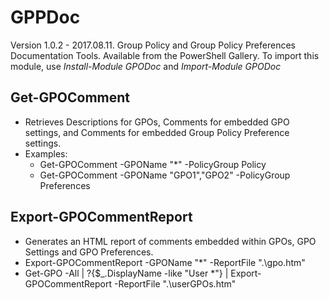 # GPPDoc
Version 1.0.2 - 2017.08.11.  Group Policy and Group Policy Preferences Documentation Tools.
Available from the PowerShell Gallery. To import this module, use _Install-Module GPODoc_ and _Import-Module GPODoc_

## Get-GPOComment

* Retrieves Descriptions for GPOs, Comments for embedded GPO settings, and Comments for embedded Group Policy Preference settings.
* Examples:
  * Get-GPOComment -GPOName "*" -PolicyGroup Policy
  * Get-GPOComment -GPOName "GPO1","GPO2" -PolicyGroup Preferences

## Export-GPOCommentReport

* Generates an HTML report of comments embedded within GPOs, GPO Settings and GPO Preferences.
 * Export-GPOCommentReport -GPOName "*" -ReportFile ".\gpo.htm"
 * Get-GPO -All | ?{$_.DisplayName -like "User *"} | Export-GPOCommentReport -ReportFile ".\userGPOs.htm"
